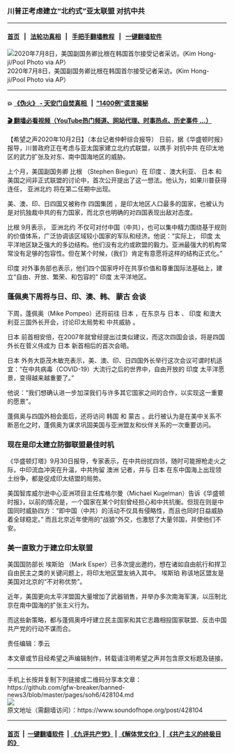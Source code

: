### 川普正考虑建立“北约式”亚太联盟 对抗中共
------------------------

#### [首页](https://github.com/gfw-breaker/banned-news3/blob/master/README.md) &nbsp;&nbsp;|&nbsp;&nbsp; [法轮功真相](https://github.com/begood0513/basic/blob/master/README.md)  &nbsp;&nbsp;|&nbsp;&nbsp; [手把手翻墙教程](https://github.com/gfw-breaker/guides/wiki)  &nbsp;&nbsp;|&nbsp;&nbsp; [一键翻墙软件](https://github.com/gfw-breaker/nogfw/blob/master/README.md)  



<div><img alt=" 2020年7月8日，美国副国务卿比根在韩国首尔接受记者采访。(Kim Hong-ji/Pool Photo via AP）" src="https://img.soundofhope.org/2020-10/1601661501936.jpg"/>
<br/><figcaption class="caption">
 2020年7月8日，美国副国务卿比根在韩国首尔接受记者采访。(Kim Hong-ji/Pool Photo via AP）
</figcaption></div><hr/>

#### 💥 [《伪火》 - 天安门自焚真相 ](http://158.247.195.190:10000/videos/blog/weihuo.html)&nbsp; |&nbsp; [“1400例”谎言揭秘  ](http://158.247.195.190:10000/videos/blog/jiexi1400.html)

#### [ 🎬  翻墙必看视频（YouTube热门频道、网站代理、时事热点、历史事件 ...）](https://github.com/gfw-breaker/links/blob/master/banned.md)

<div><div class="Content__Wrapper sc-1bvya0-0 grZQxZ">
 <p class="meta-top">
  <span class="meta">
   【希望之声2020年10月2日】（本台记者仲軒综合报导）
  </span>
  日前，据《华盛顿时报》报导，川普政府正在考虑与亚太国家建立北约式联盟，以携手
  <ok href="https://www.epochtimes.com/gb/tag/%E5%AF%B9%E6%8A%97%E4%B8%AD%E5%85%B1.html">
   对抗中共
  </ok>
  在印太地区的武力扩张及对东、南中国海地区的威胁。
 </p>
 <p>
  上个月，美国副国务卿
  <ok href="/term/204361">
   比根
  </ok>
  （Stephen Biegun）在
  <ok href="/term/1696">
   印度
  </ok>
  、澳大利亚、
  <ok href="/term/1442">
   日本
  </ok>
  和美国之间非正式联盟的讨论中，首次公开提出了这一想法。他认为，如果川普获得连任，
  <ok href="https://www.epochtimes.com/gb/tag/%E4%BA%9A%E6%B4%B2%E5%8C%97%E7%BA%A6.html">
   亚洲北约
  </ok>
  将在第二任期中出现。
 </p>
 <div class="AD_Embed__Wrap-sc-1xslmin-0 igMuqX module desktop">
  <div>
  </div>
 </div>
 <p>
  美、澳、印、日四国又被称作
  <ok href="/term/389143">
   四国集团
  </ok>
  ，是印太地区人口最多的国家，也被认为是对抗独裁中共的有力国家，而北京也明确的对四国表现出敌对态度。
 </p>
 <p>
  <ok href="/term/204361">
   比根
  </ok>
  9月表示，
  <ok href="https://www.epochtimes.com/gb/tag/%E4%BA%9A%E6%B4%B2%E5%8C%97%E7%BA%A6.html">
   亚洲北约
  </ok>
  不仅可对付中国（中共），也可以集中精力围绕基于规则的价值体系，广泛协调该区域较小国家的军队和经济。他说：“实际上，
  <ok href="/term/1696">
   印度
  </ok>
  太平洋地区缺乏强大的多边结构。他们没有北约或欧盟的毅力。亚洲最强大的机构常常没有足够的包容性。但在某个时候，(我们）肯定有意愿将这样的结构正式化。”
 </p>
 <p>
  <ok href="/term/1696">
   印度
  </ok>
  对外事务部也表示，他们四个国家呼吁在共享价值和尊重国际法基础上，建立“自由、开放、繁荣、和包容的”
  <ok href="/term/1696">
   印度
  </ok>
  太平洋地区。
 </p>
 <h3>
  蓬佩奥下周将与日、印、澳、韩、
  <ok href="/term/1009">
   蒙古
  </ok>
  会谈
 </h3>
 <p>
  下周，蓬佩奥（Mike Pompeo）还将前往
  <ok href="/term/1442">
   日本
  </ok>
  ，在东京与
  <ok href="/term/1442">
   日本
  </ok>
  、
  <ok href="/term/1696">
   印度
  </ok>
  和澳大利亚三国外长开会，讨论印太局势和
  <ok href="https://www.epochtimes.com/gb/tag/%E4%B8%AD%E5%85%B1%E5%A8%81%E8%83%81.html">
   中共威胁
  </ok>
  。
 </p>
 <p>
  <ok href="/term/1442">
   日本
  </ok>
  前首相安倍，在2007年就曾经提出过类似建议，而这次四国会谈，将是四国外长在菅义伟成为
  <ok href="/term/1442">
   日本
  </ok>
  新首相后的首次会晤。
 </p>
 <p>
  <ok href="/term/1442">
   日本
  </ok>
  外务大臣茂木敏充表示，美、澳、印、日四国外长举行这次会议可谓时机适宜：“在中共病毒（COVID-19）大流行之后的世界中，自由开放的
  <ok href="/term/1696">
   印度
  </ok>
  太平洋愿景，变得越来越重要了。”
 </p>
 <p>
  他说：“我们想确认进一步加深我们与许多其它国家之间的合作，以实现这一重要的愿景”。
 </p>
 <p>
  蓬佩奥与四国外相会面后，还将访问
  <ok href="/term/1700">
   韩国
  </ok>
  和
  <ok href="/term/1009">
   蒙古
  </ok>
  。此行被认为是在美中关系不断恶化之时，蓬佩奥为谋求巩固美国与亚洲盟友和伙伴关系的一次重要访问。
 </p>
 <h3>
  现在是印太建立防御联盟最佳时机
 </h3>
 <p>
  《华盛顿灯塔》9月30日报导，专家表示，在中共纷扰四邻，随时可能擦枪走火之际，中印流血冲突在升温，中共拘留
  <ok href="/term/1322">
   澳洲
  </ok>
  记者，并与
  <ok href="/term/1442">
   日本
  </ok>
  在东中国海上出现领土纷争，都是促成印太结盟的局势。
 </p>
 <p>
  美国智库威尔逊中心亚洲项目主任库格尔曼（Michael Kugelman）告诉《华盛顿时报》，以前的情况是，一个国家在某个时刻曾经担心和中共抗衡。但现在则是中国同时威胁四方：“即中国（中共）的活动不仅具有侵略性，而且也同时日益威胁着全球稳定。” 而且北京近年使用的“战狼”外交，也激怒了大量邻国，并使他们不安。
 </p>
 <h3>
  美一直致力于建立印太联盟
 </h3>
 <p>
  美国国防部长
  <ok href="/term/10065">
   埃斯珀
  </ok>
  （Mark Esper）已多次提出邀约，想在诸如自由航行和捍卫自由民主之类的关键问题上，将印太地区盟友纳入其中。
  <ok href="/term/10065">
   埃斯珀
  </ok>
  称该地区盟友是美国对北京的“不对称优势”。
 </p>
 <p>
  近年，美国更向太平洋盟国大量增加了武器销售，并举办多次南海军演，以压制北京在南中国海的扩张主义行为。
 </p>
 <p>
  而这些新策略，都与蓬佩奥呼吁建立民主国家和其它志趣相投国家联盟、反击中国共产党的行动不谋而合。
 </p>
 <p class="meta-btm">
  责任编辑：季云
 </p>
 <p class="meta-btm">
  本文章或节目经希望之声编辑制作，转载请注明希望之声并包含原文标题及链接。
 </p>
</div>
</div>
<hr/>
手机上长按并复制下列链接或二维码分享本文章：<br/>
https://github.com/gfw-breaker/banned-news3/blob/master/pages/soh6/428104.md <br/>
<a href='https://github.com/gfw-breaker/banned-news3/blob/master/pages/soh6/428104.md'><img src='https://github.com/gfw-breaker/banned-news3/blob/master/pages/soh6/428104.md.png'/></a> <br/>
原文地址（需翻墙访问）：https://www.soundofhope.org/post/428104


------------------------
#### [首页](https://github.com/gfw-breaker/banned-news3/blob/master/README.md) &nbsp;|&nbsp; [一键翻墙软件](https://github.com/gfw-breaker/nogfw/blob/master/README.md) &nbsp;| [《九评共产党》](https://github.com/gfw-breaker/9ping.md/blob/master/README.md#九评之一评共产党是什么) | [《解体党文化》](https://github.com/gfw-breaker/jtdwh.md/blob/master/README.md) | [《共产主义的终极目的》](https://github.com/gfw-breaker/gczydzjmd.md/blob/master/README.md)


<img src='http://gfw-breaker.win/banned-news3/pages/soh6/428104.md' width='0px' height='0px'/>